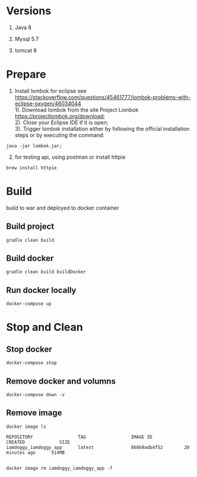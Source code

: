 # Versions
1. Java 8

2. Mysql 5.7

3. tomcat 8

# Prepare

1. Install lombok for eclipse see https://stackoverflow.com/questions/45461777/lombok-problems-with-eclipse-oxygen/46034044  
1). Download lombok from the site Project Lombok https://projectlombok.org/download;  
2). Close your Eclipse IDE if it is open;  
3). Trigger lombok installation either by following the official installation steps or by executing the command:   

```
java -jar lombok.jar;
```

2. for testing api, using postman or install httpie
```
brew install httpie
```


# Build
build to war and deployed to docker container

## Build project 
```
gradle clean build
```

## Build docker 
```
gradle clean build buildDocker
```

## Run docker locally
```
docker-compose up
```

# Stop and Clean

## Stop docker 
```
docker-compose stop
```

## Remove docker and volumns
```
docker-compose down -v
```

## Remove image
```
docker image ls

REPOSITORY                 TAG                 IMAGE ID            CREATED             SIZE
iamdoggy_iamdoggy_app      latest              868b9adb4f52        20 minutes ago      514MB


docker image rm iamdoggy_iamdoggy_app -f
```




